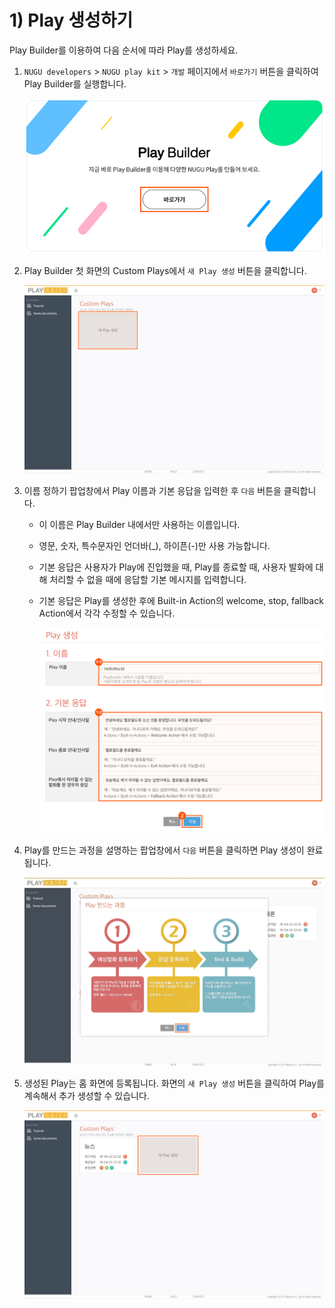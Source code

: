 # 1\) Play 생성하기

Play Builder를 이용하여 다음 순서에 따라 Play를 생성하세요.

1. `NUGU developers` &gt; `NUGU play kit` &gt; `개발` 페이지에서 `바로가기` 버튼을 클릭하여 Play Builder를 실행합니다.

   ![](../../../.gitbook/assets/ch3_311_c01_2-1.png)

2. Play Builder 첫 화면의 Custom Plays에서 `새 Play 생성` 버튼을 클릭합니다.

   ![](../../../.gitbook/assets/ch3_311_c02.png)

3. 이름 정하기 팝업창에서 Play 이름과 기본 응답을 입력한 후 `다음` 버튼을 클릭합니다.
   * 이 이름은 Play Builder 내에서만 사용하는 이름입니다.  
   * 영문, 숫자, 특수문자인 언더바\(\_\), 하이픈\(-\)만 사용 가능합니다.  
   * 기본 응답은 사용자가 Play에 진입했을 때, Play를 종료할 때, 사용자 발화에 대해 처리할 수 없을 때에 응답할 기본 메시지를 입력합니다.  
   * 기본 응답은 Play를 생성한 후에 Built-in Action의 welcome, stop, fallback Action에서 각각 수정할 수 있습니다.

     ![](../../../.gitbook/assets/ch3_311_c03.png)
4. Play를 만드는 과정을 설명하는 팝업창에서 `다음` 버튼을 클릭하면 Play 생성이 완료됩니다.

   ![](../../../.gitbook/assets/ch3_311_c04.png)

5. 생성된 Play는 홈 화면에 등록됩니다. 화면의 `새 Play 생성` 버튼을 클릭하여 Play를 계속해서 추가 생성할 수 있습니다.

   ![](../../../.gitbook/assets/ch3_311_c05.png)

